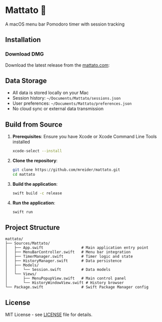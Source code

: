 # Mattato 🍅

A macOS menu bar Pomodoro timer with session tracking

## Installation

### Download DMG

Download the latest release from the [mattato.com](https://mattato.com):

## Data Storage

- All data is stored locally on your Mac
- Session history: `~/Documents/Mattato/sessions.json`
- User preferences: `~/Documents/Mattato/preferences.json`
- No cloud sync or external data transmission

## Build from Source

1. **Prerequisites**: Ensure you have Xcode or Xcode Command Line Tools installed
   ```bash
   xcode-select --install
   ```

2. **Clone the repository**:
   ```bash
   git clone https://github.com/mreider/mattato.git
   cd mattato
   ```

3. **Build the application**:
   ```bash
   swift build -c release
   ```

4. **Run the application**:
   ```bash
   swift run
   ```

## Project Structure
```
mattato/
├── Sources/Mattato/
│   ├── App.swift                 # Main application entry point
│   ├── MenuBarController.swift   # Menu bar integration
│   ├── TimerManager.swift        # Timer logic and state
│   ├── HistoryManager.swift      # Data persistence
│   ├── Models/
│   │   └── Session.swift         # Data models
│   └── Views/
│       ├── MenuPopupView.swift   # Main control panel
│       └── HistoryWindowView.swift # History browser
└── Package.swift                 # Swift Package Manager config
```

## License

MIT License - see [LICENSE](LICENSE) file for details.
